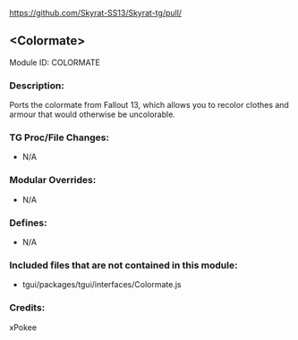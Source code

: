 https://github.com/Skyrat-SS13/Skyrat-tg/pull/<!--PR Number-->

## \<Colormate>

Module ID: COLORMATE

### Description:

Ports the colormate from Fallout 13, which allows you to recolor clothes and armour that would otherwise be uncolorable.

### TG Proc/File Changes:

- N/A


### Modular Overrides:

- N/A


### Defines:

- N/A


### Included files that are not contained in this module:

- tgui/packages/tgui/interfaces/Colormate.js

### Credits:
xPokee
